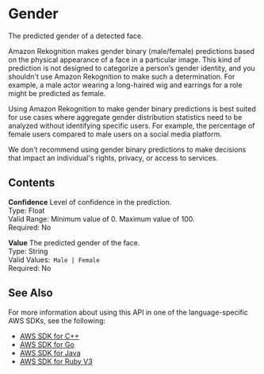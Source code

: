 # Gender<a name="API_Gender"></a>

The predicted gender of a detected face\. 

Amazon Rekognition makes gender binary \(male/female\) predictions based on the physical appearance of a face in a particular image\. This kind of prediction is not designed to categorize a person’s gender identity, and you shouldn't use Amazon Rekognition to make such a determination\. For example, a male actor wearing a long\-haired wig and earrings for a role might be predicted as female\.

Using Amazon Rekognition to make gender binary predictions is best suited for use cases where aggregate gender distribution statistics need to be analyzed without identifying specific users\. For example, the percentage of female users compared to male users on a social media platform\. 

We don't recommend using gender binary predictions to make decisions that impact an individual's rights, privacy, or access to services\.

## Contents<a name="API_Gender_Contents"></a>

 **Confidence**   <a name="rekognition-Type-Gender-Confidence"></a>
Level of confidence in the prediction\.  
Type: Float  
Valid Range: Minimum value of 0\. Maximum value of 100\.  
Required: No

 **Value**   <a name="rekognition-Type-Gender-Value"></a>
The predicted gender of the face\.  
Type: String  
Valid Values:` Male | Female`   
Required: No

## See Also<a name="API_Gender_SeeAlso"></a>

For more information about using this API in one of the language\-specific AWS SDKs, see the following:
+  [AWS SDK for C\+\+](https://docs.aws.amazon.com/goto/SdkForCpp/rekognition-2016-06-27/Gender) 
+  [AWS SDK for Go](https://docs.aws.amazon.com/goto/SdkForGoV1/rekognition-2016-06-27/Gender) 
+  [AWS SDK for Java](https://docs.aws.amazon.com/goto/SdkForJava/rekognition-2016-06-27/Gender) 
+  [AWS SDK for Ruby V3](https://docs.aws.amazon.com/goto/SdkForRubyV3/rekognition-2016-06-27/Gender) 
